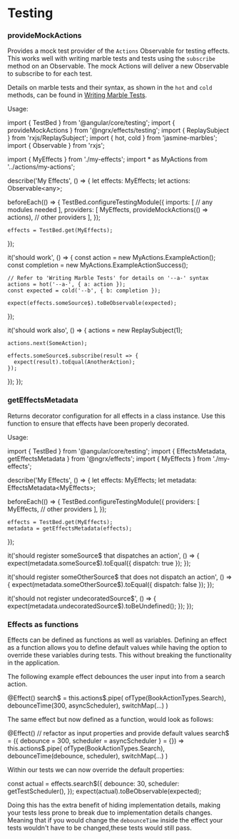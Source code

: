 # Testing

### provideMockActions

Provides a mock test provider of the `Actions` Observable for testing effects. This works well with writing
marble tests and tests using the `subscribe` method on an Observable. The mock Actions will deliver a new Observable to subscribe to for each test.

Details on marble tests and their syntax, as shown in the `hot` and `cold` methods, can be found in [Writing Marble Tests](https://github.com/ReactiveX/rxjs/blob/master/doc/writing-marble-tests.md).

Usage:

<code-example header="my.effects.spec.ts">
import { TestBed } from '@angular/core/testing';
import { provideMockActions } from '@ngrx/effects/testing';
import { ReplaySubject } from 'rxjs/ReplaySubject';
import { hot, cold } from 'jasmine-marbles';
import { Observable } from 'rxjs';

import { MyEffects } from './my-effects';
import * as MyActions from '../actions/my-actions';

describe('My Effects', () => {
  let effects: MyEffects;
  let actions: Observable&lt;any&gt;;

  beforeEach(() => {
    TestBed.configureTestingModule({
      imports: [
        // any modules needed
      ],
      providers: [
        MyEffects,
        provideMockActions(() => actions),
        // other providers
      ],
    });

    effects = TestBed.get(MyEffects);
  });

  it('should work', () => {
    const action = new MyActions.ExampleAction();
    const completion = new MyActions.ExampleActionSuccess();

    // Refer to 'Writing Marble Tests' for details on '--a-' syntax
    actions = hot('--a-', { a: action });
    const expected = cold('--b', { b: completion });

    expect(effects.someSource$).toBeObservable(expected);
  });

  it('should work also', () => {
    actions = new ReplaySubject(1);

    actions.next(SomeAction);

    effects.someSource$.subscribe(result => {
      expect(result).toEqual(AnotherAction);
    });
  });
});
</code-example>

### getEffectsMetadata

Returns decorator configuration for all effects in a class instance.
Use this function to ensure that effects have been properly decorated.

Usage:

<code-example header="my.effects.spec.ts">
import { TestBed } from '@angular/core/testing';
import { EffectsMetadata, getEffectsMetadata } from '@ngrx/effects';
import { MyEffects } from './my-effects';

describe('My Effects', () => {
  let effects: MyEffects;
  let metadata: EffectsMetadata&lt;MyEffects&gt;;

  beforeEach(() => {
    TestBed.configureTestingModule({
      providers: [
        MyEffects,
        // other providers
      ],
    });

    effects = TestBed.get(MyEffects);
    metadata = getEffectsMetadata(effects);
  });

  it('should register someSource$ that dispatches an action', () => {
    expect(metadata.someSource$).toEqual({ dispatch: true });
  });

  it('should register someOtherSource$ that does not dispatch an action', () => {
    expect(metadata.someOtherSource$).toEqual({ dispatch: false });
  });

  it('should not register undecoratedSource$', () => {
    expect(metadata.undecoratedSource$).toBeUndefined();
  });
});
</code-example>

### Effects as functions

Effects can be defined as functions as well as variables. Defining an effect as a function allows you to define default values while having the option to override these variables during tests. This without breaking the functionality in the application.

The following example effect debounces the user input into from a search action.

<code-example header="my.effects.spec.ts">
@Effect()
search$ = this.actions$.pipe(
  ofType(BookActionTypes.Search),
  debounceTime(300, asyncScheduler),
  switchMap(...)
)
</code-example>

The same effect but now defined as a function, would look as follows:

<code-example header="my.effects.spec.ts">
@Effect()
// refactor as input properties and provide default values
search$ = ({
  debounce = 300,
  scheduler = asyncScheduler
} = {}) => this.actions$.pipe(
  ofType(BookActionTypes.Search),
  debounceTime(debounce, scheduler),
  switchMap(...)
)
</code-example>

Within our tests we can now override the default properties:

<code-example header="my.effects.spec.ts">
const actual = effects.search$({
  debounce: 30,
  scheduler: getTestScheduler(),
});
expect(actual).toBeObservable(expected);
</code-example>

Doing this has the extra benefit of hiding implementation details, making your tests less prone to break due to implementation details changes. Meaning that if you would change the `debounceTime` inside the effect your tests wouldn't have to be changed,these tests would still pass.

